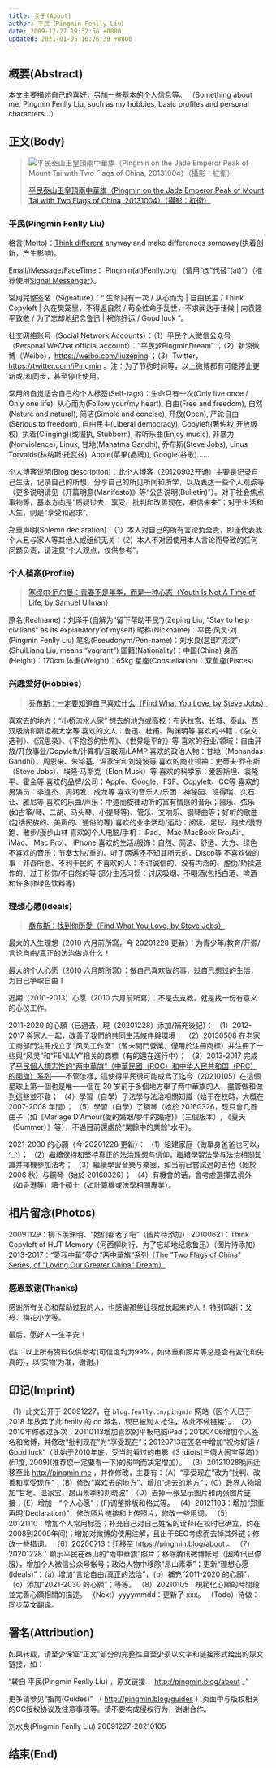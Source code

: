 ```yaml
---
title: 关于(About)
author: 平民（Pingmin Fenlly Liu）
date: 2009-12-27 19:32:56 +0800
updated: 2021-01-05 16:26:39 +0800
---
```


## 概要(Abstract)

本文主要描述自己的喜好，另加一些基本的个人信息等。
（Something about me, Pingmin Fenlly Liu, such as my hobbies, basic profiles and personal characters…）

## 正文(Body)

> ![平民泰山玉皇頂兩中華旗（Pingmin on the Jade Emperor Peak of Mount Tai with Two Flags of China, 20131004）（攝影：紅衛）](https://pingmin.me/img/loving-our-greater-china/20131004-LOGC-TFC-PRC-Shandong-Mount-Tai-Jade-Emperor-Peak-Photographed-by-Liu-Hongwei.jpg "平民泰山玉皇頂兩中華旗（Pingmin on the Jade Emperor Peak of Mount Tai with Two Flags of China, 20131004）（攝影：紅衛）")
>
> [平民泰山玉皇頂兩中華旗（Pingmin on the Jade Emperor Peak of Mount Tai with Two Flags of China, 20131004）（攝影：紅衛）](/post/loving-our-greater-china.html)

### 平民(Pingmin Fenlly Liu)

格言(Motto)：[Think different](/post/think-different-by-apple-inc.html) anyway and make differences someway(执着创新，产生影响)。

Email/iMessage/FaceTime： Pingmin(at)Fenlly.org （请用“@”代替“(at)”）（推荐使用[Signal Messenger](/tags/signal-messenger/)）。

常用完整签名（Signature）：“ 生命只有一次 / 从心而为 | 自由民主 / Think Copyleft | 久在樊笼里，不得返自然 / 苟全性命于乱世，不求闻达于诸候 | 向袁隆平致敬 / 为了忘却地纪念鲁迅 | 祝你好运 / Good luck ”。

社交网络账号（Social Network Accounts）：（1）平民个人微信公众号（Personal WeChat official account）：“平民梦PingminDream” ；（2）新浪微博（Weibo），https://weibo.com/liuzeping ；（3）Twitter，https://twitter.com/iPingmin 。注：为了节约时间等，以上微博都有可能停止更新或/和同步，甚至停止使用。

常用的自觉适合自己的个人标签(Self-tags)：生命只有一次(Only live once / Only one life), 从心而为(Follow your/my heart), 自由(Free and freedom), 自然(Nature and natural), 简洁(Simple and concise), 开放(Open), 严论自由(Serious to freedom), 自由民主(Liberal democracy), Copyleft(著佐权,开放版权), 执着(Clinging)(或固执, Stubborn), 聆听乐曲(Enjoy music), 非暴力(Nonviolence), Linux, 甘地(Mahatma Gandhi), 乔布斯(Steve Jobs), Linus Torvalds(林纳斯·托瓦兹), Apple(苹果(品牌)), Google(谷歌)……

个人博客说明(Blog description)：此个人博客（20120902开通）主要是记录自己生活，记录自己的所想，分享自己的所见所闻和所学，以及表达一些个人观点等（更多说明请见《开篇明意(Manifesto)》等“公告说明(Bulletin)”）。对于社会焦点事物等，基本方向是“质疑过去，享受、批判和改善现在，相信未来”；对于生活和人生，则是“享受和追求”。

郑重声明(Solemn declaration)：（1）本人对自己的所有言论负全责，即谨代表我个人且与家人等其他人或组织无关；（2）本人不对因使用本人言论而导致的任何问题负责，请注意“个人观点，仅供参考”。


### 个人档案(Profile)

> [塞缪尔·厄尔曼：青春不是年华，而是一种心态（Youth Is Not A Time of Life, by Samuel Ullman）](/post/youth-by-samuel-ullman.html)

原名(Realname)：刘泽平(自解为“留下帮助平民”)(Zeping Liu, “Stay to help civilians” as its explanatory of myself)
昵称(Nickname)：平民·风灵·刘(Pingmin Fenlly Liu)
笔名(Pseudonym/Pen-name)：刘水良(意即“流浪”)(ShuiLiang Liu, means “vagrant”)
国籍(Nationality)：中国(China)
身高(Height)：170cm
体重(Weight)：65kg
星座(Constellation)：双鱼座(Pisces)

### 兴趣爱好(Hobbies)

> [乔布斯：一定要知道自己喜欢什么（Find What You Love, by Steve Jobs）](/post/find-what-you-love-by-steve-jobs.html)

喜欢去的地方：“小桥流水人家”
想去的地方或高校：布达拉宫、长城、泰山、西双版纳和斯坦福大学等
喜欢的文人：鲁迅、杜甫、陶渊明等
喜欢的书籍：《杂文选刊》、《沉思录》、《不抱怨的世界》、《世界是平的》等
喜欢的行业/领域：自由开放/开放事业/Copyleft/计算机/互联网/LAMP
喜欢的政治人物：甘地（Mohandas Gandhi）、周恩来、朱镕基、温家宝和刘晓波等
喜欢的商业领袖：史蒂夫·乔布斯（Steve Jobs）、埃隆·马斯克（Elon Musk）等
喜欢的科学家：爱因斯坦、袁隆平、霍金等
喜欢的品牌/公司：Apple、Google、FSF、Copyleft、CC等
喜欢的男演员：李连杰、周润发、成龙等
喜欢的音乐人/乐团：神秘园、班得瑞、久石让、雅尼等
喜欢的乐曲/声乐：中速而旋律动听的富有情感的音乐；器乐、弦乐(如古筝/琴、二胡、马头琴、小提琴等)、管乐、交响乐、钢琴曲等；好听的歌曲(包括民族的、美声的、通俗的等)
喜欢的业余活动/运动：阅读、足球、跑步/漫野跑、散步/漫步山林
喜欢的个人电脑/手机：iPad、 Mac(MacBook Pro/Air、 iMac、 Mac Pro)、 iPhone
喜欢的生活/服饰：自然、简洁、舒适、大方、绿色
不喜欢的音乐：节奏太快/重的、听了两遍还不知其所云的、Disco等
不喜欢做的事：非吾所愿、不利于民的
不喜欢的人：不讲诚信的、没有内涵的、虚伪/矫揉造作的、过于粉饰/不自然的等
部分生活习惯：讨厌吸烟、不喝酒(包括白酒、啤酒和许多非绿色饮料等)

### 理想心愿(Ideals)

> [喬布斯：找到你所愛（Find What You Love, by Steve Jobs）](/post/find-what-you-love-by-steve-jobs.html)

最大的人生理想（2010 六月前所寫，今 20201228 更新）：为青少年/教育/开源/言论自由/真正的法治做点什么！

最大的个人心愿（2010 六月前所寫）：做自己喜欢做的事，过自己想过的生活，为自己争取自由！

近期（2010-2013）心愿（2010 六月前所寫）：不是去支教，就是找一份有意义的心仪工作。

2011-2020 的心願（已過去，現（20201228）添加/補充後記）：
（1）2012-2017 與家人一起，改善了我們的共同生活條件與環境；
（2）20130508 在老家工商部門注冊成立了“风灵工作室”（暫未開門營業，僅用於注冊商標）并注冊了一些與“风灵”和“FENLLY”相关的商標（有的還在進行中）；
（3）2013-2017 完成了[平民個人標志性的“两中華旗”（中華民國（ROC）和中华人民共和国（PRC）的國旗）系列](/post/loving-our-greater-china.html)——不管怎樣，這使得平民很可能成爲了迄今（20210105）在這個星球上第一個也是唯一一個在 30 岁前于多個地方舉了两中華旗的人，盡管做和做到這些並不難；
（4）學習（自學）了法學与法治相關知識（始于在校時，大概在 2007-2008 年間）；
（5）學習（自學）了鋼琴（始於 20160326，现只會几首曲子（如《Mariage D'Amour(愛的婚姻/夢中的婚禮)》（三個版本）, 《夏天（Summer）》等），不過目前還處於“業餘中的業餘”水平）。

2021-2030 的心願（今 20201228 更新）：
（1）組建家庭（做單身爸爸也可以，^_^）；
（2）繼續保持和堅持真正的法治理想与信仰，繼續學習法學与法治相關知識并擇機參加法考；
（3）繼續學習音樂与樂器，如当前已嘗試過的吉他（始於 2006 秋）与鋼琴（始於 20160326）；
（4）有機會的话，會考慮選擇去境外（如香港等）讀个碩士（如計算機或法學相關專業）。

## 相片留念(Photos)

20091129：柳下羡渊明、“她们都老了吧”（图片待添加）
20100621：Think Copyleft of HUT Memory（河西柳树行、为了忘却地纪念鲁迅）（图片待添加）
2013-2017：[“愛我中華”夢之“两中華旗”系列（The "Two Flags of China" Series, of "Loving Our Greater China" Dream）](/post/loving-our-greater-china.html)

### 感恩致谢(Thanks)

感谢所有关心和帮助过我的人，也感谢那些让我成长起来的人！
特别鸣谢：父母、梅花小学等。

最后，愿好人一生平安！

(注：以上所有资料仅供参考(可信度均为99%，如体重和照片等总是会有变化和失真的)，以‘实物’为准，谢谢。)

## 印记(Imprint)

（1）此文公开于 20091227，在 `blog.fenlly.cn/pingmin` 网站（因个人已于 2018 年放弃了此 fenlly 的 cn 域名，现已被別人抢注，故此不做链接）。
（2）2010年修改过多次；20110113增加喜欢的平板电脑iPad；20120406增加个人签名和微博，并修改“批判现在”为“享受现在”；20120713在签名中增加“祝你好运 / Good luck”（此始于2010年底，受当时看过的电影《3 Idiots(三傻大闹宝莱坞)》(印度, 2009)(推荐您一定要看一下)的影响而决定增加）。
（3）20121028晚间迁移至此 http://pingmin.me ，并作修改，主要有：（A）“享受现在”改为“批判、改善和享受现在”；（B）修改“喜欢去的地方”，增加“想去的地方”；（C）政界人物增加“甘地、温家宝、昂山素季和刘晓波”；（D）去掉一张显示图片和两张图片链接；（E）增加一“个人心愿”；(F)调整排版和格式等。
（4）20121103：增加“郑重声明(Declaration)”，修改照片链接和上传照片，修改一些用词。
（5）20121110：增加个人常用标签；补充自己对自己姓名的诠释(在校时已确立，约在2008到2009年间)；增加对微博的使用注解，且出于SEO考虑而去掉其外链；修改一些措词。
（6）20200713：迁移至 https://pingmin.blog/about 。
（7）20201228：顯示平民在泰山的“兩中華旗”照片；移除腾讯微博帐号（因腾讯已停服），增加个人微信公众号帐号；政治人物中移除“昂山素季”；更新“理想心愿(Ideals)”：（a）增加“言论自由/真正的法治”，（b）補充“2011-2020 的心願”，（c）添加“2021-2030 的心願”；等等。
（8）20210105：規範化心願的時間段並完善心願相關的描述。
（Next）yyyymmdd：更新了 xxx。
（Todo）待做：同步英文翻译。

## 署名(Attribution)

如果转载，请至少保证“正文”部分的完整性且至少须以文字和链接形式给出的原文链接，如：

“转自 平民(Pingmin Fenlly Liu) ，原文链接： http://pingmin.blog/about 。”

更多请参见“指南(Guides)” （ http://pingmin.blog/guides ）页面中与版权相关的CC授权协议及注意事项等。请不要构成侵权行为，谢谢合作。



刘水良(Pingmin Fenlly Liu)
20091227-20210105

## 结束(End)
